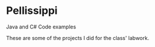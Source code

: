 # Pellissippi
Java and C# Code examples

These are some of the projects I did for the class' labwork.
